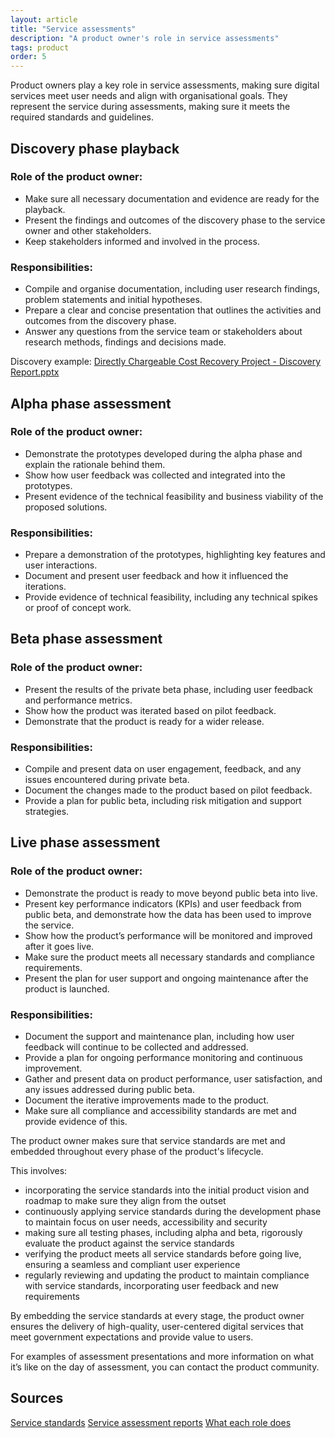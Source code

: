 ```yaml
---
layout: article
title: "Service assessments"
description: "A product owner's role in service assessments"
tags: product
order: 5
---
```


Product owners play a key role in service assessments, making sure digital services meet user needs and align with organisational goals. They represent the service during assessments, making sure it meets the required standards and guidelines.

## Discovery phase playback

### Role of the product owner:

- Make sure all necessary documentation and evidence are ready for the playback.
- Present the findings and outcomes of the discovery phase to the service owner and other stakeholders.
- Keep stakeholders informed and involved in the process.

### Responsibilities:

- Compile and organise documentation, including user research findings, problem statements and initial hypotheses.
- Prepare a clear and concise presentation that outlines the activities and outcomes from the discovery phase.
- Answer any questions from the service team or stakeholders about research methods, findings and decisions made.

Discovery example: [Directly Chargeable Cost Recovery Project - Discovery Report.pptx](https://nhsbsauk.sharepoint.com/:p:/t/ProductOwners/EZQxOo5o6vZFgC6uABgCQvEBXeAuKnsGqOREBcDgStLOfA?e=mhoteV)

## Alpha phase assessment

### Role of the product owner:

- Demonstrate the prototypes developed during the alpha phase and explain the rationale behind them.
- Show how user feedback was collected and integrated into the prototypes.
- Present evidence of the technical feasibility and business viability of the proposed solutions.

### Responsibilities:

- Prepare a demonstration of the prototypes, highlighting key features and user interactions.
- Document and present user feedback and how it influenced the iterations.
- Provide evidence of technical feasibility, including any technical spikes or proof of concept work.

## Beta phase assessment

### Role of the product owner:

- Present the results of the private beta phase, including user feedback and performance metrics.
- Show how the product was iterated based on pilot feedback.
- Demonstrate that the product is ready for a wider release.

### Responsibilities:

- Compile and present data on user engagement, feedback, and any issues encountered during private beta.
- Document the changes made to the product based on pilot feedback.
- Provide a plan for public beta, including risk mitigation and support strategies.

## Live phase assessment

### Role of the product owner:

- Demonstrate the product is ready to move beyond public beta into live.
- Present key performance indicators (KPIs) and user feedback from public beta, and demonstrate how the data has been used to improve the service.
- Show how the product’s performance will be monitored and improved after it goes live.
- Make sure the product meets all necessary standards and compliance requirements.
- Present the plan for user support and ongoing maintenance after the product is launched.

### Responsibilities:

- Document the support and maintenance plan, including how user feedback will continue to be collected and addressed.
- Provide a plan for ongoing performance monitoring and continuous improvement.
- Gather and present data on product performance, user satisfaction, and any issues addressed during public beta.
- Document the iterative improvements made to the product.
- Make sure all compliance and accessibility standards are met and provide evidence of this.

The product owner makes sure that service standards are met and embedded throughout every phase of the product's lifecycle.

This involves:

- incorporating the service standards into the initial product vision and roadmap to make sure they align from the outset
- continuously applying service standards during the development phase to maintain focus on user needs, accessibility and security
- making sure all testing phases, including alpha and beta, rigorously evaluate the product against the service standards
- verifying the product meets all service standards before going live, ensuring a seamless and compliant user experience
- regularly reviewing and updating the product to maintain compliance with service standards, incorporating user feedback and new requirements

By embedding the service standards at every stage, the product owner ensures the delivery of high-quality, user-centered digital services that meet government expectations and provide value to users.

For examples of assessment presentations and more information on what it’s like on the day of assessment, you can contact the product community.

## Sources

[Service standards](https://www.gov.uk/service-manual/service-standard)
[Service assessment reports](https://www.gov.uk/service-standard-reports)
[What each role does](https://www.gov.uk/service-manual/the-team/what-each-role-does-in-service-team)